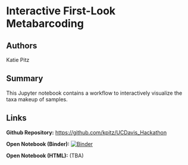 # Interactive First-Look Metabarcoding

## Authors

Katie Pitz

## Summary

This Jupyter notebook contains a workflow to interactively
visualize the taxa makeup of samples.

## Links

**Github Repository:** <https://github.com/kpitz/UCDavis_Hackathon>

**Open Notebook (Binder):** [![Binder](http://mybinder.org/badge_logo.svg)](https://mybinder.org/v2/gh/kpitz/UCDavis_Hackathon/master)

**Open Notebook (HTML):** (TBA)

